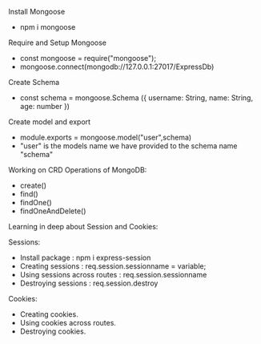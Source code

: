 Install Mongoose
- npm i mongoose


Require and Setup Mongoose
- const mongoose = require("mongoose");
- mongoose.connect(mongodb://127.0.0.1:27017/ExpressDb)


Create Schema
- const schema = mongoose.Schema ({ username: String, name: String, age: number })

Create model and export
- module.exports = mongoose.model("user",schema) 
- "user" is the models name we have provided to the schema name "schema"

Working on CRD Operations of MongoDB:
- create()
- find()
- findOne()
- findOneAndDelete()

Learning in deep about Session and Cookies:

Sessions:
 - Install package : npm i express-session
 - Creating sessions : req.session.sessionname = variable;
 - Using sessions across routes : req.session.sessionname
 - Destroying sessions : req.session.destroy

Cookies:
 - Creating cookies.
 - Using cookies across routes.
 - Destroying cookies. 